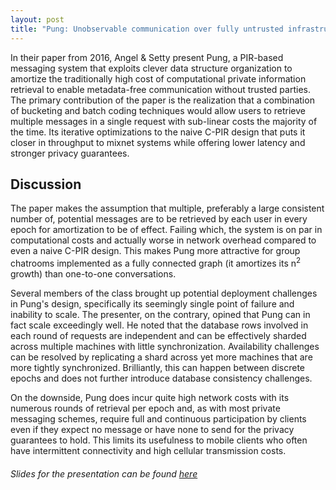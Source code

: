 ```yaml
---
layout: post
title: "Pung: Unobservable communication over fully untrusted infrastructure"
---
```


In their paper from 2016, Angel & Setty present Pung, a PIR-based messaging system that exploits clever data structure organization to amortize the traditionally high cost of computational private information retrieval to enable metadata-free communication without trusted parties. The primary contribution of the paper is the realization that a combination of bucketing and batch coding techniques would allow users to retrieve multiple messages in a single request with sub-linear costs the majority of the time. Its iterative optimizations to the naive C-PIR design that puts it closer in throughput to mixnet systems while offering lower latency and stronger privacy guarantees.

## Discussion

The paper makes the assumption that multiple, preferably a large consistent number of, potential messages are to be retrieved by each user in every epoch for amortization to be of effect. Failing which, the system is on par in computational costs and actually worse in network overhead compared to even a naive C-PIR design. This makes Pung more attractive for group chatrooms implemented as a fully connected graph (it amortizes its n<sup>2</sup> growth) than one-to-one conversations.

Several members of the class brought up potential deployment challenges in Pung's design, specifically its seemingly single point of failure and inability to scale. The presenter, on the contrary, opined that Pung can in fact scale exceedingly well. He noted that the database rows involved in each round of requests are independent and can be effectively sharded across multiple machines with little synchronization. Availability challenges can be resolved by replicating a shard across yet more machines that are more tightly synchronized. Brilliantly, this can happen between discrete epochs and does not further introduce database consistency challenges.

On the downside, Pung does incur quite high network costs with its numerous rounds of retrieval per epoch and, as with most private messaging schemes, require full and continuous participation by clients even if they expect no message or have none to send for the privacy guarantees to hold. This limits its usefulness to mobile clients who often have intermittent connectivity and high cellular transmission costs.

###### Slides for the presentation can be found [here](/presentations/pung.pdf)
